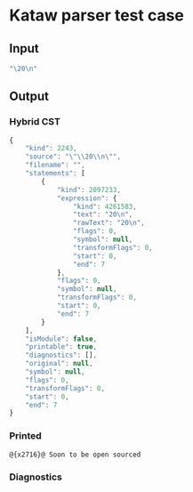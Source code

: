 # Kataw parser test case

## Input

`````js
"\20\n"
`````

## Output

### Hybrid CST

```javascript
{
    "kind": 2243,
    "source": "\"\\20\\n\"",
    "filename": "",
    "statements": [
        {
            "kind": 2097233,
            "expression": {
                "kind": 4261583,
                "text": "20\n",
                "rawText": "20\n",
                "flags": 0,
                "symbol": null,
                "transformFlags": 0,
                "start": 0,
                "end": 7
            },
            "flags": 0,
            "symbol": null,
            "transformFlags": 0,
            "start": 0,
            "end": 7
        }
    ],
    "isModule": false,
    "printable": true,
    "diagnostics": [],
    "original": null,
    "symbol": null,
    "flags": 0,
    "transformFlags": 0,
    "start": 0,
    "end": 7
}
```

### Printed

```javascript
@{x2716}@ Soon to be open sourced
```

### Diagnostics

```javascript

```

